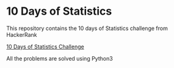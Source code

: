 # 10 Days of Statistics
  This repository contains the 10 days of Statistics challenge from HackerRank
  
  [10 Days of Statistics Challenge](https://www.hackerrank.com/domains/tutorials/10-days-of-statistics)
  
  All the problems are solved using Python3
